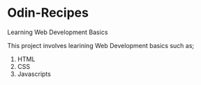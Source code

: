 # Odin-Recipes
Learning Web Development Basics

This project involves learining Web Development basics such as;
 1. HTML
 2. CSS
 3. Javascripts



